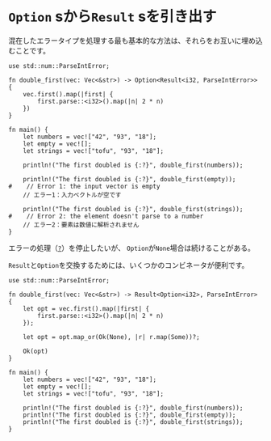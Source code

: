 # <!--Pulling `Result` s out of `Option` s--> `Option` sから`Result` sを引き出す

<!--The most basic way of handling mixed error types is to just embed them in each other.-->
混在したエラータイプを処理する最も基本的な方法は、それらをお互いに埋め込むことです。

```rust,editable
use std::num::ParseIntError;

fn double_first(vec: Vec<&str>) -> Option<Result<i32, ParseIntError>> {
    vec.first().map(|first| {
        first.parse::<i32>().map(|n| 2 * n)
    })
}

fn main() {
    let numbers = vec!["42", "93", "18"];
    let empty = vec![];
    let strings = vec!["tofu", "93", "18"];

    println!("The first doubled is {:?}", double_first(numbers));

    println!("The first doubled is {:?}", double_first(empty));
#    // Error 1: the input vector is empty
    // エラー1：入力ベクトルが空です

    println!("The first doubled is {:?}", double_first(strings));
#    // Error 2: the element doesn't parse to a number
    // エラー2：要素は数値に解析されません
}
```

<!--There are times when we'll want to stop processing on errors (like with [`?`][enter_question_mark]) but keep going when the `Option` is `None`.-->
エラーの処理（[`?`][enter_question_mark]）を停止したいが、 `Option`が`None`場合は続けることがある。
<!--A couple of combinators come in handy to swap the `Result` and `Option`.-->
`Result`と`Option`を交換するためには、いくつかのコンビネータが便利です。

```rust,editable
use std::num::ParseIntError;

fn double_first(vec: Vec<&str>) -> Result<Option<i32>, ParseIntError> {
    let opt = vec.first().map(|first| {
        first.parse::<i32>().map(|n| 2 * n)
    });

    let opt = opt.map_or(Ok(None), |r| r.map(Some))?;

    Ok(opt)
}

fn main() {
    let numbers = vec!["42", "93", "18"];
    let empty = vec![];
    let strings = vec!["tofu", "93", "18"];

    println!("The first doubled is {:?}", double_first(numbers));
    println!("The first doubled is {:?}", double_first(empty));
    println!("The first doubled is {:?}", double_first(strings));
}
```

[enter_question_mark]: error/result/enter_question_mark.html
